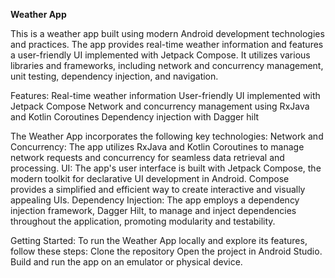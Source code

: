 **Weather App**

This is a weather app built using modern Android development technologies and practices. The app provides real-time weather information and features a user-friendly UI implemented with Jetpack Compose. It utilizes various libraries and frameworks, including network and concurrency management, unit testing, dependency injection, and navigation.

Features:
Real-time weather information
User-friendly UI implemented with Jetpack Compose
Network and concurrency management using RxJava and Kotlin Coroutines
Dependency injection with Dagger hilt

The Weather App incorporates the following key technologies:
Network and Concurrency: The app utilizes RxJava and Kotlin Coroutines to manage network requests and concurrency for seamless data retrieval and processing.
UI: The app's user interface is built with Jetpack Compose, the modern toolkit for declarative UI development in Android. Compose provides a simplified and efficient way to create interactive and visually appealing UIs.
Dependency Injection: The app employs a dependency injection framework, Dagger Hilt, to manage and inject dependencies throughout the application, promoting modularity and testability.

Getting Started:
To run the Weather App locally and explore its features, follow these steps:
Clone the repository
Open the project in Android Studio.
Build and run the app on an emulator or physical device.
